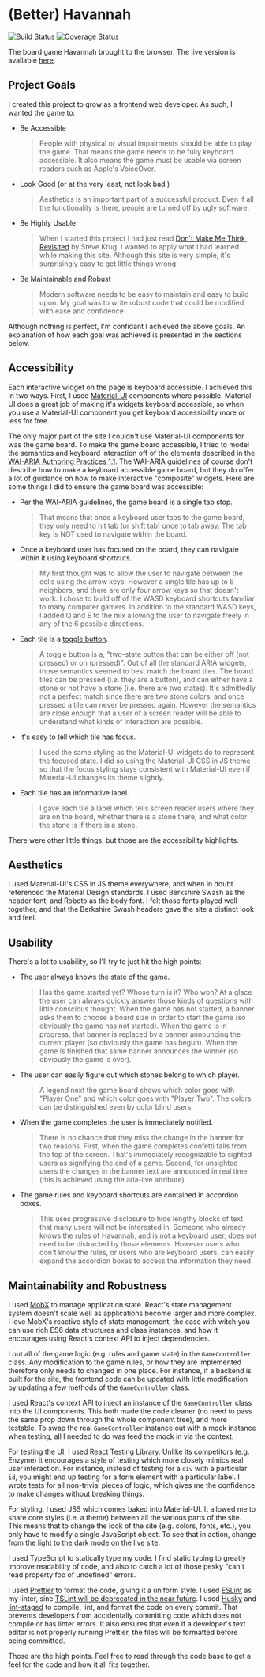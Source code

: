 # (Better) Havannah

[![Build Status](https://travis-ci.org/devinsm/better-havannah.svg?branch=master)](https://travis-ci.org/devinsm/better-havannah)
[![Coverage Status](https://coveralls.io/repos/github/devinsm/better-havannah/badge.svg?branch=master)](https://coveralls.io/github/devinsm/better-havannah?branch=master)

The board game Havannah brought to the browser. The live version is available
[here](https://havannah.devinmcallester.vercel.app).

## Project Goals

I created this project to grow as a frontend web developer. As such, I wanted
the game to:

- Be Accessible

  > People with physical or visual impairments should be able to play the game.
  > That means the game needs to be fully keyboard accessible. It also means the
  > game must be usable via screen readers such as Apple's VoiceOver.

- Look Good (or at the very least, not look bad )

  > Aesthetics is an important part of a successful product. Even if all the
  > functionality is there, people are turned off by ugly software.

- Be Highly Usable

  > When I started this project I had just read
  > [Don't Make Me Think, Revisited](https://www.amazon.com/Dont-Make-Think-Revisited-Usability-ebook/dp/B00HJUBRPG)
  > by Steve Krug. I wanted to apply what I had learned while making this site.
  > Although this site is very simple, it's surprisingly easy to get little
  > things wrong.

- Be Maintainable and Robust
  > Modern software needs to be easy to maintain and easy to build upon. My goal
  > was to write robust code that could be modified with ease and confidence.

Although nothing is perfect, I'm confidant I achieved the above goals. An
explanation of how each goal was achieved is presented in the sections below.

## Accessibility

Each interactive widget on the page is keyboard accessible. I achieved this in
two ways. First, I used [Material-UI](https://material-ui.com/) components where
possible. Material-UI does a great job of making it's widgets keyboard
accessible, so when you use a Material-UI component you get keyboard
accessibility more or less for free.

The only major part of the site I couldn't use Material-UI components for was
the game board. To make the game board accessible, I tried to model the
semantics and keyboard interaction off of the elements described in the
[WAI-ARIA Authoring Practices 1.1](https://www.w3.org/TR/wai-aria-practices-1.1/).
The WAI-ARIA guidelines of course don't describe how to make a keyboard
accessible game board, but they do offer a lot of guidance on how to make
interactive "composite" widgets. Here are some things I did to ensure the game
board was accessible:

- Per the WAI-ARIA guidelines, the game board is a single tab stop.

  > That means that once a keyboard user tabs to the game board, they only need
  > to hit tab (or shift tab) once to tab away. The tab key is NOT used to
  > navigate within the board.

- Once a keyboard user has focused on the board, they can navigate within it
  using keyboard shortcuts.

  > My first thought was to allow the user to navigate between the cells using
  > the arrow keys. However a single tile has up to 6 neighbors, and there are
  > only four arrow keys so that doesn't work. I chose to build off of the WASD
  > keyboard shortcuts familiar to many computer gamers. In addition to the
  > standard WASD keys, I added Q and E to the mix allowing the user to navigate
  > freely in any of the 6 possible directions.

- Each tile is a
  [toggle button](https://www.w3.org/TR/wai-aria-practices-1.1/#button).

  > A toggle button is a, "two-state button that can be either off (not pressed)
  > or on (pressed)". Out of all the standard ARIA widgets, those semantics
  > seemed to best match the board tiles. The board tiles can be pressed (i.e.
  > they are a button), and can either have a stone or not have a stone (i.e.
  > there are two states). It's admittedly not a perfect match since there are
  > two stone colors, and once pressed a tile can never be pressed again.
  > However the semantics are close enough that a user of a screen reader will
  > be able to understand what kinds of interaction are possible.

- It's easy to tell which tile has focus.
  > I used the same styling as the Material-UI widgets do to represent the
  > focused state. I did so using the Material-UI CSS in JS theme so that the
  > focus styling stays consistent with Material-UI even if Material-UI changes
  > its theme slightly.
- Each tile has an informative label.
  > I gave each tile a label which tells screen reader users where they are on
  > the board, whether there is a stone there, and what color the stone is if
  > there is a stone.

There were other little things, but those are the accessibility highlights.

## Aesthetics

I used Material-UI's CSS in JS theme everywhere, and when in doubt referenced
the Material Design standards. I used Berkshire Swash as the header font, and
Roboto as the body font. I felt those fonts played well together, and that the
Berkshire Swash headers gave the site a distinct look and feel.

## Usability

There's a lot to usability, so I'll try to just hit the high points:

- The user always knows the state of the game.
  > Has the game started yet? Whose turn is it? Who won? At a glace the user can
  > always quickly answer those kinds of questions with little conscious
  > thought. When the game has not started, a banner asks them to choose a board
  > size in order to start the game (so obviously the game has not started).
  > When the game is in progress, that banner is replaced by a banner announcing
  > the current player (so obviously the game has begun). When the game is
  > finished that same banner announces the winner (so obviously the game is
  > over).
- The user can easily figure out which stones belong to which player.
  > A legend next the game board shows which color goes with "Player One" and
  > which color goes with "Player Two". The colors can be distinguished even by
  > color blind users.
- When the game completes the user is immediately notified.
  > There is no chance that they miss the change in the banner for two reasons.
  > First, when the game completes confetti falls from the top of the screen.
  > That's immediately recognizable to sighted users as signifying the end of a
  > game. Second, for unsighted users the changes in the banner text are
  > announced in real time (this is achieved using the aria-live attribute).
- The game rules and keyboard shortcuts are contained in accordion boxes.
  > This uses progressive disclosure to hide lengthy blocks of text that many
  > users will not be interested in. Someone who already knows the rules of
  > Havannah, and is not a keyboard user, does not need to be distracted by
  > those elements. However users who don't know the rules, or users who are
  > keyboard users, can easily expand the accordion boxes to access the
  > information they need.

## Maintainability and Robustness

I used [MobX](https://mobx.js.org/README.html) to manage application state.
React's state management system doesn't scale well as applications become larger
and more complex. I love MobX's reactive style of state management, the ease
with witch you can use rich ES6 data structures and class instances, and how it
encourages using React's context API to inject dependencies.

I put all of the game logic (e.g. rules and game state) in the `GameController`
class. Any modification to the game rules, or how they are implemented therefore
only needs to changed in one place. For instance, if a backend is built for the
site, the frontend code can be updated with little modification by updating a
few methods of the `GameController` class.

I used React's context API to inject an instance of the `GameController` class
into the UI components. This both made the code cleaner (no need to pass the
same prop down through the whole component tree), and more testable. To swap the
real `GameController` instance out with a mock instance when testing, all I
needed to do was feed the mock in via the context.

For testing the UI, I used
[React Testing Library](https://testing-library.com/docs/react-testing-library/intro).
Unlike its competitors (e.g. Enzyme) it encourages a style of testing which more
closely mimics real user interaction. For instance, instead of testing for a
`div` with a particular `id`, you might end up testing for a form element with a
particular label. I wrote tests for all non-trivial pieces of logic, which gives
me the confidence to make changes without breaking things.

For styling, I used JSS which comes baked into Material-UI. It allowed me to
share core styles (i.e. a theme) between all the various parts of the site. This
means that to change the look of the site (e.g. colors, fonts, etc.), you only
have to modify a single JavaScript object. To see that in action, change from
the light to the dark mode on the live site.

I used TypeScript to statically type my code. I find static typing to greatly
improve readability of code, and also to catch a lot of those pesky "can't read
property foo of undefined" errors.

I used [Prettier](https://prettier.io/) to format the code, giving it a uniform
style. I used [ESLint](https://eslint.org/) as my linter, sine
[TSLint will be deprecated in the near future](https://medium.com/palantir/tslint-in-2019-1a144c2317a9).
I used [Husky](https://github.com/typicode/husky) and
[lint-staged](https://github.com/okonet/lint-staged) to compile, lint, and
format the code on every commit. That prevents developers from accidentally
committing code which does not compile or has linter errors. It also ensures
that even if a developer's text editor is not properly running Prettier, the
files will be formatted before being committed.

Those are the high points. Feel free to read through the code base to get a feel
for the code and how it all fits together.
